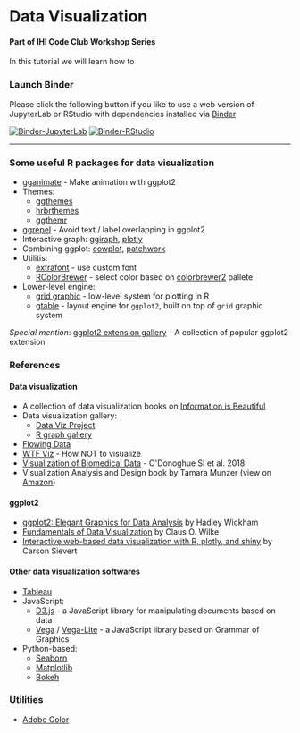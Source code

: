 # Data Visualization
#### Part of IHI Code Club Workshop Series

In this tutorial we will learn how to


### Launch Binder

Please click the following button if you like to use a web version of JupyterLab or RStudio with dependencies installed via [Binder](https://mybinder.readthedocs.io/en/latest/index.html)

[![Binder-JupyterLab](https://img.shields.io/badge/binder-JupyterLab-orange)](https://mybinder.org/v2/gh/IHI-Code-Club/data-viz/binder?urlpath=lab)
[![Binder-RStudio](https://img.shields.io/badge/binder-RStudio-blue)](https://mybinder.org/v2/gh/IHI-Code-Club/Rmarkdown/data-viz?urlpath=rstudio)

---

### Some useful R packages for data visualization
* [gganimate](https://gganimate.com/) - Make animation with ggplot2
* Themes:
    * [ggthemes](https://github.com/jrnold/ggthemes)
    * [hrbrthemes](https://github.com/hrbrmstr/hrbrthemes)
    * [ggthemr](https://github.com/cttobin/ggthemr)
* [ggrepel](https://github.com/slowkow/ggrepel) - Avoid text / label overlapping in ggplot2
* Interactive graph: [ggiraph](https://github.com/davidgohel/ggiraph), [plotly](https://plotly.com/r/)
* Combining ggplot: [cowplot](https://wilkelab.org/cowplot/index.html), [patchwork](https://patchwork.data-imaginist.com/index.html)
* Utilitis:
    * [extrafont](https://cran.r-project.org/web/packages/extrafont/index.html) - use custom font
    * [RColorBrewer](https://cran.r-project.org/web/packages/RColorBrewer/index.html) - select color based on [colorbrewer2](https://colorbrewer2.org/) pallete
* Lower-level engine:
    * [grid graphic](https://stat.ethz.ch/R-manual/R-devel/library/grid/doc/grid.pdf) - low-level system for plotting in R
    * [gtable](https://gtable.r-lib.org/) - layout engine for `ggplot2`, built on top of `grid` graphic system

_Special mention_: [ggplot2 extension gallery](https://exts.ggplot2.tidyverse.org/gallery/) - A collection of popular ggplot2 extension

### References
#### Data visualization
* A collection of data visualization books on [Information is Beautiful](https://informationisbeautiful.net/visualizations/dataviz-books/)
* Data visualization gallery:
    * [Data Viz Project](https://datavizproject.com/)
    * [R graph gallery](https://www.r-graph-gallery.com/)
* [Flowing Data](https://flowingdata.com/)
* [WTF Viz](https://viz.wtf/) - How NOT to visualize
* [Visualization of Biomedical Data](https://www.annualreviews.org/doi/full/10.1146/annurev-biodatasci-080917-013424) - O'Donoghue SI et al. 2018
* Visualization Analysis and Design book by Tamara Munzer (view on [Amazon](https://www.amazon.co.uk/Visualization-Analysis-Design-AK-Peters/dp/1466508914/ref=sr_1_1))


#### ggplot2
* [ggplot2: Elegant Graphics for Data Analysis](https://ggplot2-book.org/index.html) by Hadley Wickham
* [Fundamentals of Data Visualization](https://serialmentor.com/dataviz/) by Claus O. Wilke
* [Interactive web-based data visualization with R, plotly, and shiny](https://plotly-r.com/index.html) by Carson Sievert

#### Other data visualization softwares
* [Tableau](http://tableau.com/)
* JavaScript:
    * [D3.js](https://d3js.org/) - a JavaScript library for manipulating documents based on data
    * [Vega](https://vega.github.io/vega/) / [Vega-Lite](https://vega.github.io/vega-lite/) -  a JavaScript library based on Grammar of Graphics
* Python-based:
    * [Seaborn](https://seaborn.pydata.org/)
    * [Matplotlib](https://matplotlib.org/)
    * [Bokeh](https://bokeh.org/)

### Utilities
* [Adobe Color](https://color.adobe.com/)
